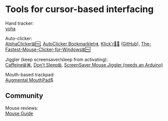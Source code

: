 
# Tools for cursor-based interfacing

Hand tracker:  
[yoha](https://github.com/handtracking-io/yoha)

Auto-clicker:  
[AlphaClicker⊞🆓](https://github.com/robiot/AlphaClicker),
[AutoClicker Bookmarklet⇉](https://autoclicker.glitch.me/),
[Klick'r🤖🆓](https://f-droid.org/packages/com.buzbuz.smartautoclicker/) ([GitHub](https://github.com/Nain57/Smart-AutoClicker)),
[The-Fastest-Mouse-Clicker-for-Windows⊞🆓](https://gitlab.com/mashanovedad/The-Fastest-Mouse-Clicker-for-Windows)

Jiggler (keep screensaver/sleep from activating):  
[Caffeine⊞⌘](https://zhornsoftware.co.uk/caffeine/),
[Don't Sleep⊞](https://www.softwareok.com/?seite=Microsoft/DontSleep),
[ScreenSaver Mouse Jiggler (needs an Arduino)](https://github.com/nshadov/screensaver-mouse-jiggler)

Mouth-based trackpad:  
[Augmental MouthPad$](https://www.augmental.tech/)

## Community

Mouse reviews:  
[Mouse Guide](https://sensor.fyi/)
